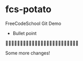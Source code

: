 # fcs-potato
FreeCodeSchool Git Demo

* Bullet point

🥔🥔🥔🥔🥔🥔🥔🥔🥔🥔🥔🥔🥔🥔🥔🥔🥔🥔🥔🥔🥔🥔🥔🥔🥔

Some more changes!

